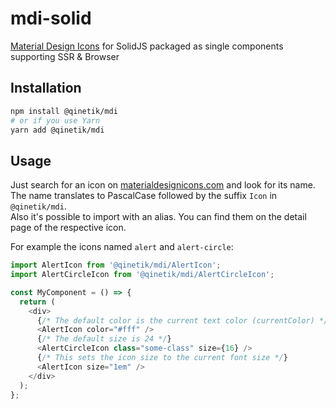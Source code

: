 # mdi-solid
[Material Design Icons](https://materialdesignicons.com) for SolidJS packaged as single components supporting SSR & Browser

## Installation

```bash
npm install @qinetik/mdi
# or if you use Yarn
yarn add @qinetik/mdi
```

## Usage

Just search for an icon on [materialdesignicons.com](https://materialdesignicons.com) and look for its name.  
The name translates to PascalCase followed by the suffix `Icon` in `@qinetik/mdi`.  
Also it's possible to import with an alias. You can find them on the detail page of the respective icon.

For example the icons named `alert` and `alert-circle`:

```typescript jsx
import AlertIcon from '@qinetik/mdi/AlertIcon';
import AlertCircleIcon from '@qinetik/mdi/AlertCircleIcon';

const MyComponent = () => {
  return (
    <div>
      {/* The default color is the current text color (currentColor) */}
      <AlertIcon color="#fff" />
      {/* The default size is 24 */}
      <AlertCircleIcon class="some-class" size={16} />
      {/* This sets the icon size to the current font size */}
      <AlertIcon size="1em" />
    </div>
  );
};
```